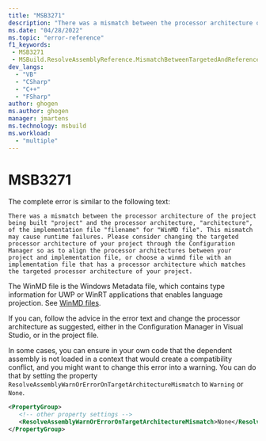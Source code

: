 ```yaml
---
title: "MSB3271"
description: "There was a mismatch between the processor architecture of the project being built 'project' and the processor architecture, 'architecture', of the implementation file 'filename' for 'WinMD file'. This mismatch may cause runtime failures. Please consider changing the targeted processor architecture of your project through the Configuration Manager so as to align the processor architectures between your project and implementation file, or choose a winmd file with an implementation file that has a processor architecture which matches the targeted processor architecture of your project."
ms.date: "04/28/2022"
ms.topic: "error-reference"
f1_keywords:
 - MSB3271
 - MSBuild.ResolveAssemblyReference.MismatchBetweenTargetedAndReferencedArchOfImplementation
dev_langs:
  - "VB"
  - "CSharp"
  - "C++"
  - "FSharp"
author: ghogen
ms.author: ghogen
manager: jmartens
ms.technology: msbuild
ms.workload:
  - "multiple"
---
```

# MSB3271

The complete error is similar to the following text:

```
There was a mismatch between the processor architecture of the project being built "project" and the processor architecture, "architecture", of the implementation file "filename" for "WinMD file". This mismatch may cause runtime failures. Please consider changing the targeted processor architecture of your project through the Configuration Manager so as to align the processor architectures between your project and implementation file, or choose a winmd file with an implementation file that has a processor architecture which matches the targeted processor architecture of your project.
```

The WinMD file is the Windows Metadata file, which contains type information for UWP or WinRT applications that enables language projection. See [WinMD files](/uwp/winrt-cref/winmd-files).

If you can, follow the advice in the error text and change the processor architecture as suggested, either in the Configuration Manager in Visual Studio, or in the project file.

In some cases, you can ensure in your own code that the dependent assembly is not loaded in a context that would create a compatibility conflict, and you might want to change this error into a warning. You can do that by setting the property `ResolveAssemblyWarnOrErrorOnTargetArchitectureMismatch` to `Warning` or `None`.

```xml
<PropertyGroup>
   <!-- other property settings -->
   <ResolveAssemblyWarnOrErrorOnTargetArchitectureMismatch>None</ResolveAssemblyWarnOrErrorOnTargetArchitectureMismatch>
</PropertyGroup>
```
